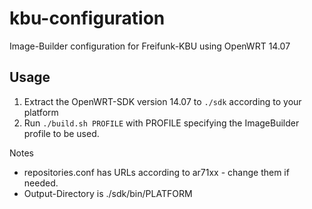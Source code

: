 # kbu-configuration
Image-Builder configuration for Freifunk-KBU using OpenWRT 14.07

## Usage
1. Extract the OpenWRT-SDK version 14.07 to <code>./sdk</code> according to your platform
2. Run <code>./build.sh PROFILE</code> with PROFILE specifying the ImageBuilder profile to be used.
 
Notes 
* repositories.conf has URLs according to ar71xx - change them if needed.
* Output-Directory is ./sdk/bin/PLATFORM
